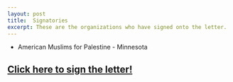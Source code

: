 ```yaml
---
layout: post
title:  Signatories
excerpt: These are the organizations who have signed onto the letter.
---
```


- American Muslims for Palestine - Minnesota


## [Click here to sign the letter!](https://forms.gle/tHgMV44jnT69SfnY6 "Google Form to Support MN 4 Human Rights")